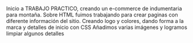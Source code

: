 Inicio a TRABAJO PRACTICO, creando un e-commerce de indumentaria para montaña.
Sobre HTML fuimos trabajando para crear paginas con diferente información del sitio.
Creando logo y colores, dando forma a la marca y detalles de inicio con CSS
Añadimos varias imágenes y logramos limpiar algunos detalles
